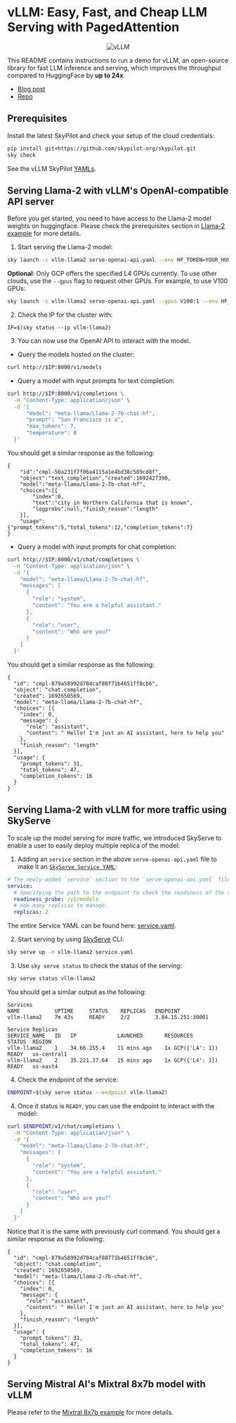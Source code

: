 <!-- $REMOVE -->
# vLLM: Easy, Fast, and Cheap LLM Serving with PagedAttention
<!-- $END_REMOVE -->
<!-- $UNCOMMENT# vLLM: Easy, Fast, and Cheap LLM Inference -->

<p align="center">
    <img src="https://imgur.com/yxtzPEu.png" alt="vLLM"/>
</p>

This README contains instructions to run a demo for vLLM, an open-source library for fast LLM inference and serving, which improves the throughput compared to HuggingFace by **up to 24x**.

* [Blog post](https://blog.skypilot.co/serving-llm-24x-faster-on-the-cloud-with-vllm-and-skypilot/)
* [Repo](https://github.com/vllm-project/vllm)

## Prerequisites
Install the latest SkyPilot and check your setup of the cloud credentials:
```bash
pip install git+https://github.com/skypilot-org/skypilot.git
sky check
```
See the vLLM SkyPilot [YAMLs](https://github.com/skypilot-org/skypilot/tree/master/llm/vllm).


## Serving Llama-2 with vLLM's OpenAI-compatible API server

Before you get started, you need to have access to the Llama-2 model weights on huggingface. Please check the prerequisites section in [Llama-2 example](https://github.com/skypilot-org/skypilot/tree/master/llm/llama-2/README.md#pre-requisites) for more details.

1. Start serving the Llama-2 model:
```bash
sky launch -c vllm-llama2 serve-openai-api.yaml --env HF_TOKEN=YOUR_HUGGING_FACE_API_TOKEN
```
**Optional**: Only GCP offers the specified L4 GPUs currently. To use other clouds, use the `--gpus` flag to request other GPUs. For example, to use V100 GPUs:
```bash
sky launch -c vllm-llama2 serve-openai-api.yaml --gpus V100:1 --env HF_TOKEN=YOUR_HUGGING_FACE_API_TOKEN
```
2. Check the IP for the cluster with:
```
IP=$(sky status --ip vllm-llama2)
```
3. You can now use the OpenAI API to interact with the model.
  - Query the models hosted on the cluster:
```bash
curl http://$IP:8000/v1/models
```
  - Query a model with input prompts for text completion:
```bash
curl http://$IP:8000/v1/completions \
  -H "Content-Type: application/json" \
  -d '{
      "model": "meta-llama/Llama-2-7b-chat-hf",
      "prompt": "San Francisco is a",
      "max_tokens": 7,
      "temperature": 0
  }'
```
  You should get a similar response as the following:
```console
{
    "id":"cmpl-50a231f7f06a4115a1e4bd38c589cd8f",
    "object":"text_completion","created":1692427390,
    "model":"meta-llama/Llama-2-7b-chat-hf",
    "choices":[{
        "index":0,
        "text":"city in Northern California that is known",
        "logprobs":null,"finish_reason":"length"
    }],
    "usage":{"prompt_tokens":5,"total_tokens":12,"completion_tokens":7}
}
```
  - Query a model with input prompts for chat completion:
```bash
curl http://$IP:8000/v1/chat/completions \
  -H "Content-Type: application/json" \
  -d '{
    "model": "meta-llama/Llama-2-7b-chat-hf",
    "messages": [
      {
        "role": "system",
        "content": "You are a helpful assistant."
      },
      {
        "role": "user",
        "content": "Who are you?"
      }
    ]
  }'
```
  You should get a similar response as the following:
```console
{
  "id": "cmpl-879a58992d704caf80771b4651ff8cb6",
  "object": "chat.completion",
  "created": 1692650569,
  "model": "meta-llama/Llama-2-7b-chat-hf",
  "choices": [{
    "index": 0,
    "message": {
      "role": "assistant",
      "content": " Hello! I'm just an AI assistant, here to help you"
    },
    "finish_reason": "length"
  }],
  "usage": {
    "prompt_tokens": 31,
    "total_tokens": 47,
    "completion_tokens": 16
  }
}
```

## Serving Llama-2 with vLLM for more traffic using SkyServe
To scale up the model serving for more traffic, we introduced SkyServe to enable a user to easily deploy multiple replica of the model:
1. Adding an `service` section in the above `serve-openai-api.yaml` file to make it an [`SkyServe Service YAML`](https://skypilot.readthedocs.io/en/latest/serving/service-yaml-spec.html):

```yaml
# The newly-added `service` section to the `serve-openai-api.yaml` file.
service:
  # Specifying the path to the endpoint to check the readiness of the service.
  readiness_probe: /v1/models
  # How many replicas to manage.
  replicas: 2
```

The entire Service YAML can be found here: [service.yaml](https://github.com/skypilot-org/skypilot/tree/master/llm/vllm/service.yaml).

2. Start serving by using [SkyServe](https://skypilot.readthedocs.io/en/latest/serving/sky-serve.html) CLI:
```bash
sky serve up -n vllm-llama2 service.yaml
```

3. Use `sky serve status` to check the status of the serving:
```bash
sky serve status vllm-llama2
```

You should get a similar output as the following:

```console
Services
NAME           UPTIME     STATUS    REPLICAS   ENDPOINT
vllm-llama2    7m 43s     READY     2/2        3.84.15.251:30001

Service Replicas
SERVICE_NAME   ID   IP             LAUNCHED       RESOURCES          STATUS  REGION
vllm-llama2    1    34.66.255.4    11 mins ago    1x GCP({'L4': 1})  READY   us-central1
vllm-llama2    2    35.221.37.64   15 mins ago    1x GCP({'L4': 1})  READY   us-east4
```

4. Check the endpoint of the service:
```bash
ENDPOINT=$(sky serve status --endpoint vllm-llama2)
```

4. Once it status is `READY`, you can use the endpoint to interact with the model:

```bash
curl $ENDPOINT/v1/chat/completions \
  -H "Content-Type: application/json" \
  -d '{
    "model": "meta-llama/Llama-2-7b-chat-hf",
    "messages": [
      {
        "role": "system",
        "content": "You are a helpful assistant."
      },
      {
        "role": "user",
        "content": "Who are you?"
      }
    ]
  }'
```

Notice that it is the same with previously curl command. You should get a similar response as the following:

```console
{
  "id": "cmpl-879a58992d704caf80771b4651ff8cb6",
  "object": "chat.completion",
  "created": 1692650569,
  "model": "meta-llama/Llama-2-7b-chat-hf",
  "choices": [{
    "index": 0,
    "message": {
      "role": "assistant",
      "content": " Hello! I'm just an AI assistant, here to help you"
    },
    "finish_reason": "length"
  }],
  "usage": {
    "prompt_tokens": 31,
    "total_tokens": 47,
    "completion_tokens": 16
  }
}
```

## Serving Mistral AI's Mixtral 8x7b model with vLLM

Please refer to the [Mixtral 8x7b example](https://github.com/skypilot-org/skypilot/tree/master/llm/mixtral) for more details.


